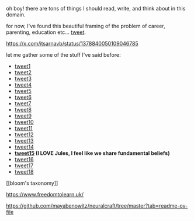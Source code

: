 oh boy! there are tons of things I should read, write, and think about in this domain.

for now, I've found this beautiful framing of the problem of career, parenting, education etc... [tweet](https://twitter.com/nu_phases/status/1666915392063930368?s=20).

https://x.com/itsarnavb/status/1378840050109046785

let me gather some of the stuff I've said before:

- [tweet1](https://twitter.com/XinYaanZyoy/status/1598667562057084928) 
- [tweet2](https://twitter.com/XinYaanZyoy/status/1425075399168569350)
- [tweet3](https://twitter.com/XinYaanZyoy/status/1417435662446481434)
- [tweet4](https://twitter.com/XinYaanZyoy/status/1364827850076016641?s=20)
- [tweet5](https://twitter.com/XinYaanZyoy/status/1419585688526336003)
- [tweet6](https://twitter.com/XinYaanZyoy/status/1414298142225305601)
- [tweet7](https://twitter.com/XinYaanZyoy/status/1405945450226585608)
- [tweet8](https://twitter.com/XinYaanZyoy/status/1541431221414150144?s=20)
- [tweet9](https://twitter.com/XinYaanZyoy/status/1606022327459729411?s=20)
- [tweet10](https://twitter.com/XinYaanZyoy/status/1554082086939754497?s=20)
- [tweet11](https://twitter.com/XinYaanZyoy/status/1476788955735412736?s=20)
- [tweet12](https://twitter.com/XinYaanZyoy/status/1432809548499218433?s=20)
- [tweet13](https://twitter.com/XinYaanZyoy/status/1660979805527875585?s=20)
- [tweet14](https://twitter.com/XinYaanZyoy/status/1406890850131447809?s=20)
- **[tweet15](https://twitter.com/XinYaanZyoy/status/1476954340875292674?s=20) (I LOVE Jules, I feel like we share fundamental beliefs)**
- [tweet16](https://twitter.com/XinYaanZyoy/status/1417164718574166019?s=20)
- [tweet17](https://twitter.com/XinYaanZyoy/status/1397121787591225345?s=20)
- [tweet18](https://twitter.com/XinYaanZyoy/status/1462815941658656771?s=20)


[[bloom's taxonomy]]

https://www.freedomtolearn.uk/

https://github.com/mayabenowitz/neuralcraft/tree/master?tab=readme-ov-file

